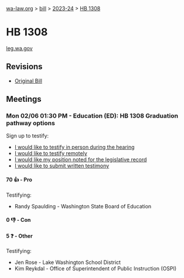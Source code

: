[wa-law.org](/) > [bill](/bill/) > [2023-24](/bill/2023-24/) > [HB 1308](/bill/2023-24/hb/1308/)

# HB 1308
[leg.wa.gov](https://app.leg.wa.gov/billsummary?BillNumber=1308&Year=2023&Initiative=false)

## Revisions
* [Original Bill](1/)

## Meetings
### Mon 02/06 01:30 PM - Education (ED): HB 1308 Graduation pathway options
Sign up to testify:
* [I would like to testify in person during the hearing](https://app.leg.wa.gov/csi/Testifier/Add?chamber=House&mId=30643&aId=150625&caId=21217&tId=1)
* [I would like to testify remotely](https://app.leg.wa.gov/csi/Testifier/Add?chamber=House&mId=30643&aId=150625&caId=21217&tId=2)
* [I would like my position noted for the legislative record](https://app.leg.wa.gov/csi/Testifier/Add?chamber=House&mId=30643&aId=150625&caId=21217&tId=3)
* [I would like to submit written testimony](https://app.leg.wa.gov/csi/Testifier/Add?chamber=House&mId=30643&aId=150625&caId=21217&tId=4)

#### 70 👍 - Pro
Testifying:
* Randy Spaulding - Washington State Board of Education

#### 0 👎 - Con

#### 5 ❓ - Other
Testifying:
* Jen Rose - Lake Washington School District
* Kim Reykdal - Office of Superintendent of Public Instruction (OSPI)
